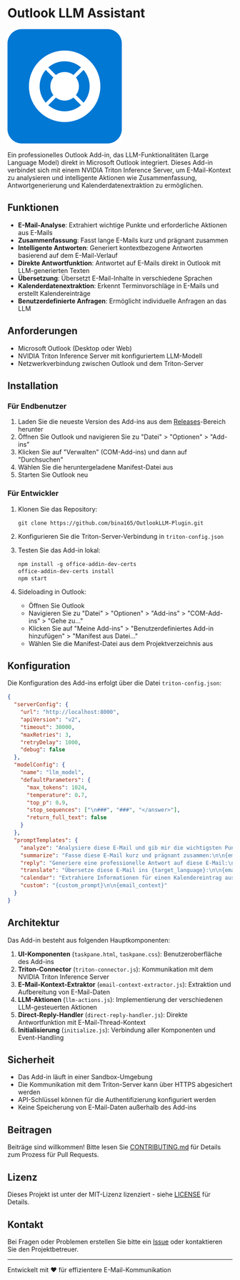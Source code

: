# Outlook LLM Assistant

![Outlook LLM Assistant Logo](assets/logo.svg)

Ein professionelles Outlook Add-in, das LLM-Funktionalitäten (Large Language Model) direkt in Microsoft Outlook integriert. Dieses Add-in verbindet sich mit einem NVIDIA Triton Inference Server, um E-Mail-Kontext zu analysieren und intelligente Aktionen wie Zusammenfassung, Antwortgenerierung und Kalenderdatenextraktion zu ermöglichen.

## Funktionen

- **E-Mail-Analyse**: Extrahiert wichtige Punkte und erforderliche Aktionen aus E-Mails
- **Zusammenfassung**: Fasst lange E-Mails kurz und prägnant zusammen
- **Intelligente Antworten**: Generiert kontextbezogene Antworten basierend auf dem E-Mail-Verlauf
- **Direkte Antwortfunktion**: Antwortet auf E-Mails direkt in Outlook mit LLM-generierten Texten
- **Übersetzung**: Übersetzt E-Mail-Inhalte in verschiedene Sprachen
- **Kalenderdatenextraktion**: Erkennt Terminvorschläge in E-Mails und erstellt Kalendereinträge
- **Benutzerdefinierte Anfragen**: Ermöglicht individuelle Anfragen an das LLM

## Anforderungen

- Microsoft Outlook (Desktop oder Web)
- NVIDIA Triton Inference Server mit konfiguriertem LLM-Modell
- Netzwerkverbindung zwischen Outlook und dem Triton-Server

## Installation

### Für Endbenutzer

1. Laden Sie die neueste Version des Add-ins aus dem [Releases](https://github.com/bina165/OutlookLLM-Plugin/releases)-Bereich herunter
2. Öffnen Sie Outlook und navigieren Sie zu "Datei" > "Optionen" > "Add-ins"
3. Klicken Sie auf "Verwalten" (COM-Add-ins) und dann auf "Durchsuchen"
4. Wählen Sie die heruntergeladene Manifest-Datei aus
5. Starten Sie Outlook neu

### Für Entwickler

1. Klonen Sie das Repository:
   ```
   git clone https://github.com/bina165/OutlookLLM-Plugin.git
   ```

2. Konfigurieren Sie die Triton-Server-Verbindung in `triton-config.json`

3. Testen Sie das Add-in lokal:
   ```
   npm install -g office-addin-dev-certs
   office-addin-dev-certs install
   npm start
   ```

4. Sideloading in Outlook:
   - Öffnen Sie Outlook
   - Navigieren Sie zu "Datei" > "Optionen" > "Add-ins" > "COM-Add-ins" > "Gehe zu..."
   - Klicken Sie auf "Meine Add-ins" > "Benutzerdefiniertes Add-in hinzufügen" > "Manifest aus Datei..."
   - Wählen Sie die Manifest-Datei aus dem Projektverzeichnis aus

## Konfiguration

Die Konfiguration des Add-ins erfolgt über die Datei `triton-config.json`:

```json
{
  "serverConfig": {
    "url": "http://localhost:8000",
    "apiVersion": "v2",
    "timeout": 30000,
    "maxRetries": 3,
    "retryDelay": 1000,
    "debug": false
  },
  "modelConfig": {
    "name": "llm_model",
    "defaultParameters": {
      "max_tokens": 1024,
      "temperature": 0.7,
      "top_p": 0.9,
      "stop_sequences": ["\n###", "###", "</answer>"],
      "return_full_text": false
    }
  },
  "promptTemplates": {
    "analyze": "Analysiere diese E-Mail und gib mir die wichtigsten Punkte und erforderlichen Aktionen:\n\n{email_context}",
    "summarize": "Fasse diese E-Mail kurz und prägnant zusammen:\n\n{email_context}",
    "reply": "Generiere eine professionelle Antwort auf diese E-Mail:\n\n{email_context}",
    "translate": "Übersetze diese E-Mail ins {target_language}:\n\n{email_context}",
    "calendar": "Extrahiere Informationen für einen Kalendereintrag aus dieser E-Mail (Datum, Uhrzeit, Teilnehmer, Ort, Thema) und formatiere sie als JSON:\n\n{email_context}",
    "custom": "{custom_prompt}\n\n{email_context}"
  }
}
```

## Architektur

Das Add-in besteht aus folgenden Hauptkomponenten:

1. **UI-Komponenten** (`taskpane.html`, `taskpane.css`): Benutzeroberfläche des Add-ins
2. **Triton-Connector** (`triton-connector.js`): Kommunikation mit dem NVIDIA Triton Inference Server
3. **E-Mail-Kontext-Extraktor** (`email-context-extractor.js`): Extraktion und Aufbereitung von E-Mail-Daten
4. **LLM-Aktionen** (`llm-actions.js`): Implementierung der verschiedenen LLM-gesteuerten Aktionen
5. **Direct-Reply-Handler** (`direct-reply-handler.js`): Direkte Antwortfunktion mit E-Mail-Thread-Kontext
6. **Initialisierung** (`initialize.js`): Verbindung aller Komponenten und Event-Handling

## Sicherheit

- Das Add-in läuft in einer Sandbox-Umgebung
- Die Kommunikation mit dem Triton-Server kann über HTTPS abgesichert werden
- API-Schlüssel können für die Authentifizierung konfiguriert werden
- Keine Speicherung von E-Mail-Daten außerhalb des Add-ins

## Beitragen

Beiträge sind willkommen! Bitte lesen Sie [CONTRIBUTING.md](CONTRIBUTING.md) für Details zum Prozess für Pull Requests.

## Lizenz

Dieses Projekt ist unter der MIT-Lizenz lizenziert - siehe [LICENSE](LICENSE) für Details.

## Kontakt

Bei Fragen oder Problemen erstellen Sie bitte ein [Issue](https://github.com/bina165/OutlookLLM-Plugin/issues) oder kontaktieren Sie den Projektbetreuer.

---

Entwickelt mit ❤️ für effizientere E-Mail-Kommunikation